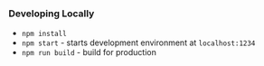 ### Developing Locally
- `npm install`
- `npm start` - starts development environment at `localhost:1234`
- `npm run build` - build for production
